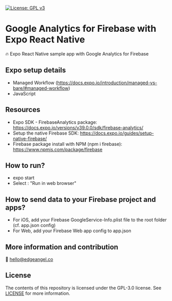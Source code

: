 [![License: GPL v3](https://img.shields.io/badge/License-GPLv3-blue.svg)](https://www.gnu.org/licenses/gpl-3.0)

# Google Analytics for Firebase with Expo React Native
🔥 Expo React Native sample app with Google Analytics for Firebase

## Expo setup details
* Managed Workflow (https://docs.expo.io/introduction/managed-vs-bare/#managed-workflow)
* JavaScript

## Resources
* Expo SDK - FirebaseAnalytics package: https://docs.expo.io/versions/v39.0.0/sdk/firebase-analytics/ 
* Setup the native Firebase SDK: https://docs.expo.io/guides/setup-native-firebase/ 
* Firebase package install with NPM (npm i firebase): https://www.npmjs.com/package/firebase

## How to run?
* expo start
* Select : "Run in web browser"

## How to send data to your Firebase project and apps?
* For iOS, add your Firebase GoogleService-Info.plist file to the root folder (cf. app.json config)
* For Web, add your Firebase Web app config to app.json

## More information and contribution
💌 hello@edgeangel.co

## License
The contents of this repository is licensed under the GPL-3.0 license. See [LICENSE](LICENSE) for more information.
